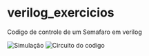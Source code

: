 # verilog_exercicios
Codigo de controle de um Semafaro em verilog

<img src="https://i.imgur.com/wexq7Te.png" alt= "Simulação">



<img src="https://i.imgur.com/taMQS4h.png" alt="Circuito do codigo">

